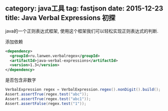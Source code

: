 category: java工具
tag: fastjson
date: 2015-12-23
title: Java Verbal Expressions 初探
---
java的一个正则表达式框架, 使用这个框架我们可以轻松实现正则表达式的判断.

添加依赖
```xml
<dependency>
  <groupId>ru.lanwen.verbalregex</groupId>
  <artifactId>java-verbal-expressions</artifactId>
  <version>1.3</version>
</dependency>
```

是否包含非数字
```java
VerbalExpression regex = VerbalExpression.regex().nonDigit().build();
Assert.assertTrue(regex.test("abc"));
Assert.assertTrue(regex.test("abc1"));
Assert.assertFalse(regex.test("1"));
```

```java

```

```java

```

```java

```

```java

```

```java

```


```java

```